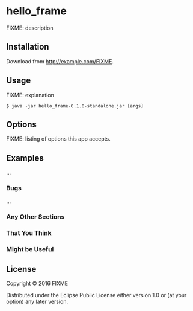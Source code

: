 # hello_frame

FIXME: description

## Installation

Download from http://example.com/FIXME.

## Usage

FIXME: explanation

    $ java -jar hello_frame-0.1.0-standalone.jar [args]

## Options

FIXME: listing of options this app accepts.

## Examples

...

### Bugs

...

### Any Other Sections
### That You Think
### Might be Useful

## License

Copyright © 2016 FIXME

Distributed under the Eclipse Public License either version 1.0 or (at
your option) any later version.
